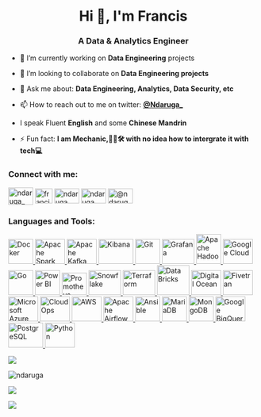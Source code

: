 <h1 align="center">Hi 👋, I'm Francis</h1>
<h3 align="center">A Data & Analytics Engineer</h3>
<!---
<p align="left"> <img src="https://komarev.com/ghpvc/?username=ndaruga&label=Profile%20views&color=0e75b6&style=flat" alt="Ndaruga" /> </p>
--->

<!--- <p align="left"> <a href="https://twitter.com/ndaruga_" target="blank"><img src="https://img.shields.io/twitter/follow/ndaruga_?logo=twitter&style=for-the-badge" alt="ndaruga_" /></a> </p> --->

- 🔭 I’m currently working on **Data Engineering** projects

- 👯 I’m looking to collaborate on **Data Engineering projects**

- 💬 Ask me about: **Data Engineering, Analytics, Data Security, etc**

- 📫 How to reach out to me on twitter: **[@Ndaruga_](https://twitter.com/Ndaruga_)**

- I speak Fluent **English** and some **Chinese Mandrin**

- ⚡ Fun fact: **I am Mechanic,🚗🔧🛠️ with no idea how to intergrate it with tech💻**

<h3 align="left">Connect with me:</h3>
<p align="left">
<a href="https://twitter.com/ndaruga_" target="blank"><img align="center" src="https://user-images.githubusercontent.com/68260816/211199967-1e9bb95b-318f-4af3-8e79-cdd50bf1aa6d.png" alt="ndaruga_" height="35" width="50" /></a>
<a href="https://linkedin.com/in/francis-ndaruga" target="blank"><img align="center" src="https://user-images.githubusercontent.com/68260816/211200043-e635f942-85e1-45b2-b6c6-2a60c841a9a7.png" alt="francis-ndaruga" height="30" width="35" /></a>
<a href="https://stackoverflow.com/users/14882285/ndaruga" target="blank"><img align="center" src="https://user-images.githubusercontent.com/68260816/211200143-022ad559-7a71-4747-8506-293feaa34d20.png" alt="ndaruga" height="30" width="50" /></a>
<a href="https://kaggle.com/ndaruga" target="blank"><img align="center" src="https://raw.githubusercontent.com/rahuldkjain/github-profile-readme-generator/master/src/images/icons/Social/kaggle.svg" alt="ndaruga" height="30" width="50" /></a>
<a href="https://medium.com/@ndaruga" target="blank"><img align="center" src="https://raw.githubusercontent.com/rahuldkjain/github-profile-readme-generator/master/src/images/icons/Social/medium.svg" alt="@ndaruga" height="30" width="50" /></a>
</p>

<h3 align="left">Languages and Tools:</h3>
<p align="left"> 
<a href="https://www.docker.com/ndaruga" target="_blank" rel="noreferrer"> <img src="https://www.vectorlogo.zone/logos/docker/docker-ar21.svg" alt="Docker" width="50" height="50"/> </a> 
<a href="#"> <img src="https://www.vectorlogo.zone/logos/apache_spark/apache_spark-ar21.svg" alt="Apache Spark" width="60" height="50"/> </a>
<a href="#"> <img src="https://www.vectorlogo.zone/logos/apache_kafka/apache_kafka-ar21.svg" alt="Apache Kafka" width="60" height="50"/> </a>
<a href="#"> <img src="https://www.vectorlogo.zone/logos/elasticco_kibana/elasticco_kibana-ar21.svg" alt="Kibana" width="70" height="50"/> </a>
<a href="#"> <img src="https://www.vectorlogo.zone/logos/git-scm/git-scm-icon.svg" alt="Git" width="50" height="50"/> </a>
<a href="#"> <img src="https://www.vectorlogo.zone/logos/grafana/grafana-ar21.svg" alt="Grafana" width="65" height="50"/> </a>
<a href="#"> <img src="https://www.vectorlogo.zone/logos/apache_hadoop/apache_hadoop-ar21.svg" alt="Apache Hadoop" width="50" height="60"/> </a>
<a href="#"> <img src="https://www.vectorlogo.zone/logos/google_cloud/google_cloud-ar21.svg" alt="Google Cloud" width="60" height="50"/> </a>
<a href="#"> <img src="https://www.vectorlogo.zone/logos/golang/golang-official.svg" alt="Go" width="50" height="50"/> </a>
<a href="#"> <img src="https://www.vectorlogo.zone/logos/microsoft_powerbi/microsoft_powerbi-icon.svg" alt="Power BI" width="50" height="50"/> </a>
<a href="#"> <img src="https://www.vectorlogo.zone/logos/prometheusio/prometheusio-ar21.svg" alt="Promotheus" width="50" height="45"/> </a>
<a href="#"> <img src="https://www.vectorlogo.zone/logos/snowflake/snowflake-ar21.svg" alt="Snowflake" width="65" height="50"/> </a>
<a href="#"> <img src="https://www.vectorlogo.zone/logos/terraformio/terraformio-ar21.svg" alt="Terraform" width="65" height="50"/> </a>
<a href="#"> <img src="https://www.vectorlogo.zone/logos/databricks/databricks-ar21.svg" alt="Data Bricks" width="65" height="60"/> </a>
<a href="#"> <img src="https://www.vectorlogo.zone/logos/digitalocean/digitalocean-ar21.svg" alt="Digital Ocean" width="60" height="50"/> </a>
<a href="#"> <img src="https://www.vectorlogo.zone/logos/fivetran/fivetran-ar21.svg" alt="Fivetran" width="60" height="50"/> </a>
<a href="#"> <img src="https://www.vectorlogo.zone/logos/microsoft_azure/microsoft_azure-ar21.svg" alt="Microsoft Azure" width="60" height="50"/> </a>
<a href="#"> <img src="https://www.vectorlogo.zone/logos/cloudops/cloudops-ar21.svg" alt="Cloud Ops" width="60" height="50"/> </a>
<a href="#"> <img src="https://www.vectorlogo.zone/logos/amazon_aws/amazon_aws-ar21.svg" alt="AWS" width="60" height="50"/> </a>
<a href="#"> <img src="https://www.svgrepo.com/show/353380/airflow.svg" alt="Apache Airflow" width="60" height="50"/> </a>
<a href="#"> <img src="https://www.svgrepo.com/show/353399/ansible.svg" alt="Ansible" width="50" height="50"/> </a>
<a href="#"> <img src="https://www.vectorlogo.zone/logos/mariadb/mariadb-icon.svg" alt="MariaDB" width="50" height="50"/> </a>
<a href="#"> <img src="https://www.vectorlogo.zone/logos/mongodb/mongodb-ar21.svg" alt="MongoDB" width="50" height="50"/> </a>
<a href="#"> <img src="https://www.vectorlogo.zone/logos/google_bigquery/google_bigquery-ar21.svg" alt="Google BigQuery" width="60" height="50"/> </a>
<a href="#"> <img src="https://www.vectorlogo.zone/logos/postgresql/postgresql-horizontal.svg" alt="PostgreSQL" width="70" height="50"/> </a>
<a href="#"> <img src="https://www.vectorlogo.zone/logos/python/python-ar21.svg" alt="Python" width="60" height="50"/> </a>
</p>


<p><img align="center" src="https://github-readme-stats.vercel.app/api?username=Ndaruga&show_icons=true&include_all_commits=true&theme=radical" /></p>
<p><img align="center" src="https://github-readme-streak-stats.herokuapp.com/?user=Ndaruga&layout=compact&theme=radical" alt="ndaruga" /></p>
<p><img align="center" src="https://github-readme-stats.vercel.app/api/top-langs/?username=Ndaruga&layout=compact&theme=radical" /></p>
<!-- <p><img align="center" src="https://github-readme-activity-graph.cyclic.app/graph?username=Ndaruga&theme=github-compact" /></p> -->
<p><img align="center" src="https://github-readme-activity-graph.vercel.app/graph?username=Ndaruga&theme=github-compact" /></p>


